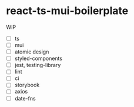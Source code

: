 # react-ts-mui-boilerplate

WIP

- [ ] ts
- [ ] mui
- [ ] atomic design
- [ ] styled-components
- [ ] jest, testing-library
- [ ] lint
- [ ] ci
- [ ] storybook
- [ ] axios
- [ ] date-fns
